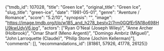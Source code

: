 {"tmdb_id": 107028, "title": "Green Ice", "original_title": "Green Ice", "slug_title": "green-ice", "date": "1981-05-01", "genre": "Aventure / Romance", "score": "5.2/10", "synopsis": "", "image": "https://image.tmdb.org/t/p/w185_and_h278_bestv2/7rm0GQfEr5N18o698HU9kwUdyV6.jpg", "actors": ["Ryan O'Neal (Joseph Wiley)", "Anne Archer (Holbrook)", "Omar Sharif (Meno Argenti)", "Domingo Ambriz (Miguel)", "John Larroquette (Claude)", "Philip Stone (Jochim Kellerman)"], "comments": [], "recommandations_id": [81861, 57926, 41778, 26125]}